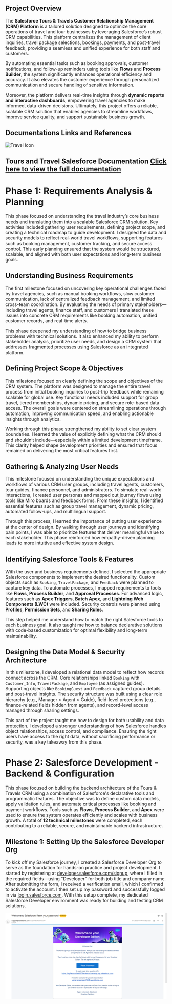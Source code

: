 ## Project Overview

The **Salesforce Tours & Travels Customer Relationship Management (CRM) Platform** is a tailored solution designed to optimize the core operations of travel and tour businesses by leveraging Salesforce’s robust CRM capabilities. This platform centralizes the management of client inquiries, travel package selections, bookings, payments, and post-travel feedback, providing a seamless and unified experience for both staff and customers.

By automating essential tasks such as booking approvals, customer notifications, and follow-up reminders using tools like **Flows** and **Process Builder**, the system significantly enhances operational efficiency and accuracy. It also elevates the customer experience through personalized communication and secure handling of sensitive information.

Moreover, the platform delivers real-time insights through **dynamic reports and interactive dashboards**, empowering travel agencies to make informed, data-driven decisions. Ultimately, this project offers a reliable, scalable CRM solution that enables agencies to streamline workflows, improve service quality, and support sustainable business growth.

## Documentations Links and References
<img src="https://img.favpng.com/2/8/11/package-tour-travel-agent-icon-png-favpng-qKtDRnC16sTUrjpLtTKUWgbBx.jpg" alt="Travel Icon" width="250"/>

## Tours and Travel Salesforce Documentation [Click here to view the full documentation](https://docs.google.com/document/d/1cALV3hFovfY-NoTzyRLODfsDWJ4vMqaomgWrMK_uwos/edit?usp=sharing)

# Phase 1: Requirements Analysis & Planning 
This phase focused on understanding the travel industry’s core business needs and translating them into a scalable Salesforce CRM solution. Key activities included gathering user requirements, defining project scope, and creating a technical roadmap to guide development. I designed the data and security models to reflect real-world travel workflows, supporting features such as booking management, customer tracking, and secure access control. This early planning ensured that the system would be structured, scalable, and aligned with both user expectations and long-term business goals.

## Understanding Business Requirements
The first milestone focused on uncovering key operational challenges faced by travel agencies, such as manual booking workflows, slow customer communication, lack of centralized feedback management, and limited cross-team coordination. By evaluating the needs of primary stakeholders—including travel agents, finance staff, and customers I translated these issues into concrete CRM requirements like booking automation, unified customer records, and real-time alerts. 

This phase deepened my understanding of how to bridge business problems with technical solutions. It also enhanced my ability to perform stakeholder analysis, prioritize user needs, and design a CRM system that addresses fragmented processes using Salesforce as an integrated platform.

## Defining Project Scope & Objectives
This milestone focused on clearly defining the scope and objectives of the CRM system. The platform was designed to manage the entire travel process from initial booking inquiries to post-trip feedback while remaining scalable for global use. Key functional needs included support for group travel, tiered memberships, dynamic pricing, and secure role-based data access. The overall goals were centered on streamlining operations through automation, improving communication speed, and enabling actionable insights through analytics.

Working through this phase strengthened my ability to set clear system boundaries. I learned the value of explicitly defining what the CRM should and shouldn’t include—especially within a limited development timeframe. This clarity helped shape development priorities and ensured that focus remained on delivering the most critical features first.


## Gathering & Analyzing User Needs

This milestone focused on understanding the unique expectations and workflows of various CRM user groups, including travel agents, customers, tour guides, finance personnel, and administrators. To simulate real-world interactions, I created user personas and mapped out journey flows using tools like Miro boards and feedback forms. From these insights, I identified essential features such as group travel management, dynamic pricing, automated follow-ups, and multilingual support.

Through this process, I learned the importance of putting user experience at the center of design. By walking through user journeys and identifying pain points, I was able to prioritize features that deliver meaningful value to each stakeholder. This phase reinforced how empathy-driven planning leads to more intuitive and effective system design.



## Identifying Salesforce Tools & Features

With the user and business requirements defined, I selected the appropriate Salesforce components to implement the desired functionality. Custom objects such as `Booking`, `TravelPackage`, and `Feedback` were planned to capture key data. To automate processes, I mapped requirements to tools like **Flows**, **Process Builder**, and **Approval Processes**. For advanced logic, features such as **Apex Triggers**, **Batch Apex**, and **Lightning Web Components (LWC)** were included. Security controls were planned using **Profiles**, **Permission Sets**, and **Sharing Rules**.

This step helped me understand how to match the right Salesforce tools to each business goal. It also taught me how to balance declarative solutions with code-based customization for optimal flexibility and long-term maintainability.



## Designing the Data Model & Security Architecture

In this milestone, I developed a relational data model to reflect how records connect across the CRM. Core relationships linked `Booking` with `Customer_Info`, `TravelPackage`, and `Employee` (as assigned guides). Supporting objects like `BookingGuest` and `Feedback` captured group details and post-travel insights. The security structure was built using a clear role hierarchy (e.g., Manager > Agent > Guide), field-level protections (e.g., finance-related fields hidden from agents), and record-level access managed through sharing settings.

This part of the project taught me how to design for both usability and data protection. I developed a stronger understanding of how Salesforce handles object relationships, access control, and compliance. Ensuring the right users have access to the right data, without sacrificing performance or security, was a key takeaway from this phase.

# Phase 2: Salesforce Development - Backend & Configuration

This phase focused on building the backend architecture of the Tours & Travels CRM using a combination of Salesforce's declarative tools and programmatic features. The objective was to define custom data models, apply validation rules, and automate critical processes like booking and payment workflows. Tools such as **Flows**, **Process Builder**, and **Apex** were used to ensure the system operates efficiently and scales with business growth. A total of **12 technical milestones** were completed, each contributing to a reliable, secure, and maintainable backend infrastructure.

## Milestone 1: Setting Up the Salesforce Developer Org

To kick off my Salesforce journey, I created a Salesforce Developer Org to serve as the foundation for hands-on practice and project development. I started by registering at [developer.salesforce.com/signup](https://developer.salesforce.com/signup), where I filled in the required fields—using "Developer" for both job title and company name. After submitting the form, I received a verification email, which I confirmed to activate the account. I then set up my password and successfully logged in via [login.salesforce.com](https://login.salesforce.com). With this setup complete, my dedicated Salesforce Developer environment was ready for building and testing CRM solutions.

![Screenshot](./Screenshot%20Documentation/1.png)










